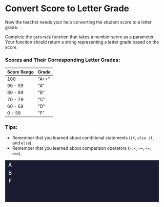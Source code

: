 # Convert Score to Letter Grade

Now the teacher needs your help converting the student score to a letter grade.

Complete the `getGrade` function that takes a number score as a parameter. Your function should return a string representing a letter grade based on the score.

### Scores and Their Corresponding Letter Grades:

| Score Range | Grade |
|-------------|-------|
| 100         | "A++" |
| 90 - 99     | "A"   |
| 80 - 89     | "B"   |
| 70 - 79     | "C"   |
| 60 - 69     | "D"   |
| 0 - 59      | "F"   |

### Tips:
- Remember that you learned about conditional statements (`if`, `else if`, and `else`).
- Remember that you learned about comparison operators (`>`, `<`, `>=`, `<=`, `===`).


![alt text](image.png)
